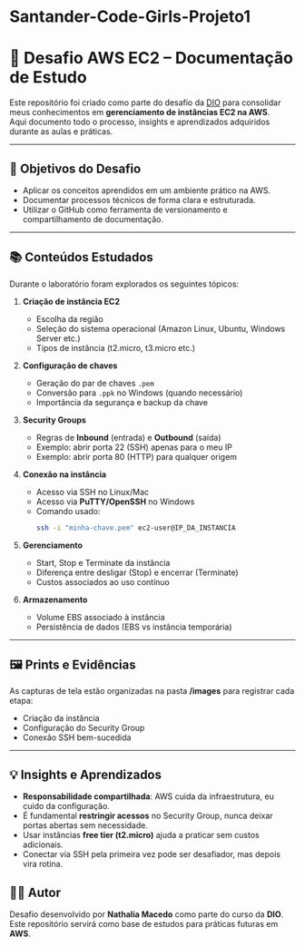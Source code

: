 # Santander-Code-Girls-Projeto1

# 🚀 Desafio AWS EC2 – Documentação de Estudo

Este repositório foi criado como parte do desafio da [DIO](https://www.dio.me) para consolidar meus conhecimentos em **gerenciamento de instâncias EC2 na AWS**.  
Aqui documento todo o processo, insights e aprendizados adquiridos durante as aulas e práticas.

---

## 🎯 Objetivos do Desafio
- Aplicar os conceitos aprendidos em um ambiente prático na AWS.  
- Documentar processos técnicos de forma clara e estruturada.  
- Utilizar o GitHub como ferramenta de versionamento e compartilhamento de documentação.  

---

## 📚 Conteúdos Estudados
Durante o laboratório foram explorados os seguintes tópicos:

1. **Criação de instância EC2**
   - Escolha da região
   - Seleção do sistema operacional (Amazon Linux, Ubuntu, Windows Server etc.)
   - Tipos de instância (t2.micro, t3.micro etc.)

2. **Configuração de chaves**
   - Geração do par de chaves `.pem`
   - Conversão para `.ppk` no Windows (quando necessário)
   - Importância da segurança e backup da chave

3. **Security Groups**
   - Regras de **Inbound** (entrada) e **Outbound** (saída)  
   - Exemplo: abrir porta 22 (SSH) apenas para o meu IP  
   - Exemplo: abrir porta 80 (HTTP) para qualquer origem

4. **Conexão na instância**
   - Acesso via SSH no Linux/Mac  
   - Acesso via **PuTTY/OpenSSH** no Windows  
   - Comando usado:  
     ```bash
     ssh -i "minha-chave.pem" ec2-user@IP_DA_INSTANCIA
     ```

5. **Gerenciamento**
   - Start, Stop e Terminate da instância  
   - Diferença entre desligar (Stop) e encerrar (Terminate)  
   - Custos associados ao uso contínuo  

6. **Armazenamento**
   - Volume EBS associado à instância  
   - Persistência de dados (EBS vs instância temporária)  

---

## 🖼️ Prints e Evidências
As capturas de tela estão organizadas na pasta **/images** para registrar cada etapa:  
- Criação da instância  
- Configuração do Security Group  
- Conexão SSH bem-sucedida  

---

## 💡 Insights e Aprendizados
- **Responsabilidade compartilhada**: AWS cuida da infraestrutura, eu cuido da configuração.  
- É fundamental **restringir acessos** no Security Group, nunca deixar portas abertas sem necessidade.  
- Usar instâncias **free tier (t2.micro)** ajuda a praticar sem custos adicionais.  
- Conectar via SSH pela primeira vez pode ser desafiador, mas depois vira rotina.  



## 👩‍💻 Autor
Desafio desenvolvido por **Nathalia Macedo** como parte do curso da **DIO**.  
Este repositório servirá como base de estudos para práticas futuras em **AWS**.
